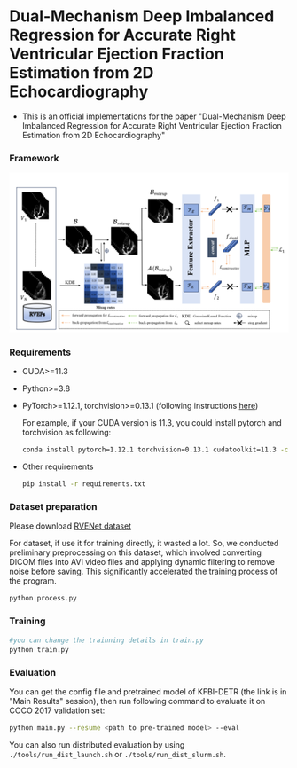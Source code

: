 
# Dual-Mechanism Deep Imbalanced Regression for Accurate Right Ventricular Ejection Fraction Estimation from 2D Echocardiography
- This is an official implementations for the paper "Dual-Mechanism Deep Imbalanced Regression for Accurate Right Ventricular Ejection Fraction Estimation from 2D Echocardiography"

### Framework
![Framework](./save_fig/framework.png)
### Requirements
* CUDA>=11.3
  
* Python>=3.8
  
* PyTorch>=1.12.1, torchvision>=0.13.1 (following instructions [here](https://pytorch.org/))

    For example, if your CUDA version is 11.3, you could install pytorch and torchvision as following:
    ```bash
    conda install pytorch=1.12.1 torchvision=0.13.1 cudatoolkit=11.3 -c pytorch
    ```
  
* Other requirements
    ```bash
    pip install -r requirements.txt
    ```


### Dataset preparation

Please download [RVENet dataset](https://rvenet.github.io/dataset/) 

For dataset, if use it for training directly, it wasted a lot. So, we conducted preliminary preprocessing on this dataset, which involved converting DICOM files into AVI video files and applying dynamic filtering to remove noise before saving. This significantly accelerated the training process of the program.

```bash
python process.py 
```

### Training
``` bash
#you can change the trainning details in train.py 
python train.py
```

### Evaluation

You can get the config file and pretrained model of KFBI-DETR (the link is in "Main Results" session), then run following command to evaluate it on COCO 2017 validation set:

```bash
python main.py --resume <path to pre-trained model> --eval
```

You can also run distributed evaluation by using ```./tools/run_dist_launch.sh``` or ```./tools/run_dist_slurm.sh```.

